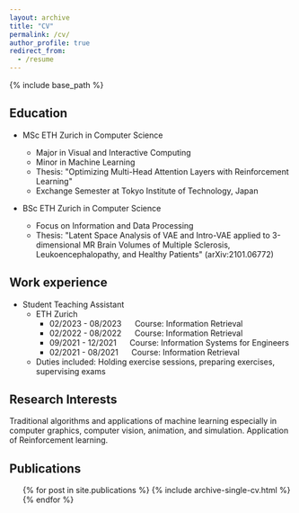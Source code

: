 ```yaml
---
layout: archive
title: "CV"
permalink: /cv/
author_profile: true
redirect_from:
  - /resume
---
```


{% include base_path %}

## Education

* MSc ETH Zurich in Computer Science
  * Major in Visual and Interactive Computing
  * Minor in Machine Learning
  * Thesis: "Optimizing Multi-Head Attention Layers with Reinforcement Learning"
  * Exchange Semester at Tokyo Institute of Technology, Japan 
  
* BSc ETH Zurich in Computer Science
  * Focus on Information and Data Processing
  * Thesis: "Latent Space Analysis of VAE and Intro-VAE applied to 3-dimensional MR Brain Volumes of Multiple Sclerosis, Leukoencephalopathy, and Healthy Patients" (arXiv:2101.06772)

## Work experience

* Student Teaching Assistant
  * ETH Zurich  
    * 02/2023 - 08/2023 &nbsp;&nbsp;&nbsp;&nbsp; Course: Information Retrieval
    * 02/2022 - 08/2022	&nbsp;&nbsp;&nbsp;&nbsp; Course: Information Retrieval
    * 09/2021 - 12/2021	&nbsp;&nbsp;&nbsp;&nbsp; Course: Information Systems for Engineers
    * 02/2021 - 08/2021	&nbsp;&nbsp;&nbsp;&nbsp; Course: Information Retrieval
  * Duties included: Holding exercise sessions, preparing exercises, supervising exams
    
  
## Research Interests

Traditional algorithms and applications of machine learning especially in computer graphics, computer vision, animation, and simulation. Application of Reinforcement learning.

## Publications

  <ul>{% for post in site.publications %}
    {% include archive-single-cv.html %}
  {% endfor %}</ul>
  
